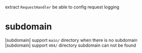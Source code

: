 extract `RequestHandler`
be able to config request logging

# subdomain

[subdomain] support `main/` directory when there is no subdomain
[subdomain] support `404/` directory subdomain can not be found
